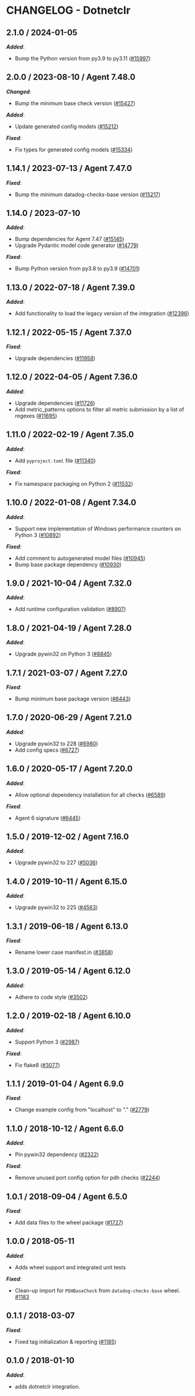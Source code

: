 # CHANGELOG - Dotnetclr

<!-- towncrier release notes start -->

## 2.1.0 / 2024-01-05

***Added***:

* Bump the Python version from py3.9 to py3.11 ([#15997](https://github.com/KhulnaSoft/integrations-core/pull/15997))

## 2.0.0 / 2023-08-10 / Agent 7.48.0

***Changed***:

* Bump the minimum base check version ([#15427](https://github.com/KhulnaSoft/integrations-core/pull/15427))

***Added***:

* Update generated config models ([#15212](https://github.com/KhulnaSoft/integrations-core/pull/15212))

***Fixed***:

* Fix types for generated config models ([#15334](https://github.com/KhulnaSoft/integrations-core/pull/15334))

## 1.14.1 / 2023-07-13 / Agent 7.47.0

***Fixed***:

* Bump the minimum datadog-checks-base version ([#15217](https://github.com/KhulnaSoft/integrations-core/pull/15217))

## 1.14.0 / 2023-07-10

***Added***:

* Bump dependencies for Agent 7.47 ([#15145](https://github.com/KhulnaSoft/integrations-core/pull/15145))
* Upgrade Pydantic model code generator ([#14779](https://github.com/KhulnaSoft/integrations-core/pull/14779))

***Fixed***:

* Bump Python version from py3.8 to py3.9 ([#14701](https://github.com/KhulnaSoft/integrations-core/pull/14701))

## 1.13.0 / 2022-07-18 / Agent 7.39.0

***Added***:

* Add functionality to load the legacy version of the integration ([#12396](https://github.com/KhulnaSoft/integrations-core/pull/12396))

## 1.12.1 / 2022-05-15 / Agent 7.37.0

***Fixed***:

* Upgrade dependencies ([#11958](https://github.com/KhulnaSoft/integrations-core/pull/11958))

## 1.12.0 / 2022-04-05 / Agent 7.36.0

***Added***:

* Upgrade dependencies ([#11726](https://github.com/KhulnaSoft/integrations-core/pull/11726))
* Add metric_patterns options to filter all metric submission by a list of regexes ([#11695](https://github.com/KhulnaSoft/integrations-core/pull/11695))

## 1.11.0 / 2022-02-19 / Agent 7.35.0

***Added***:

* Add `pyproject.toml` file ([#11340](https://github.com/KhulnaSoft/integrations-core/pull/11340))

***Fixed***:

* Fix namespace packaging on Python 2 ([#11532](https://github.com/KhulnaSoft/integrations-core/pull/11532))

## 1.10.0 / 2022-01-08 / Agent 7.34.0

***Added***:

* Support new implementation of Windows performance counters on Python 3 ([#10892](https://github.com/KhulnaSoft/integrations-core/pull/10892))

***Fixed***:

* Add comment to autogenerated model files ([#10945](https://github.com/KhulnaSoft/integrations-core/pull/10945))
* Bump base package dependency ([#10930](https://github.com/KhulnaSoft/integrations-core/pull/10930))

## 1.9.0 / 2021-10-04 / Agent 7.32.0

***Added***:

* Add runtime configuration validation ([#8907](https://github.com/KhulnaSoft/integrations-core/pull/8907))

## 1.8.0 / 2021-04-19 / Agent 7.28.0

***Added***:

* Upgrade pywin32 on Python 3 ([#8845](https://github.com/KhulnaSoft/integrations-core/pull/8845))

## 1.7.1 / 2021-03-07 / Agent 7.27.0

***Fixed***:

* Bump minimum base package version ([#8443](https://github.com/KhulnaSoft/integrations-core/pull/8443))

## 1.7.0 / 2020-06-29 / Agent 7.21.0

***Added***:

* Upgrade pywin32 to 228 ([#6980](https://github.com/KhulnaSoft/integrations-core/pull/6980))
* Add config specs ([#6727](https://github.com/KhulnaSoft/integrations-core/pull/6727))

## 1.6.0 / 2020-05-17 / Agent 7.20.0

***Added***:

* Allow optional dependency installation for all checks ([#6589](https://github.com/KhulnaSoft/integrations-core/pull/6589))

***Fixed***:

* Agent 6 signature ([#6445](https://github.com/KhulnaSoft/integrations-core/pull/6445))

## 1.5.0 / 2019-12-02 / Agent 7.16.0

***Added***:

* Upgrade pywin32 to 227 ([#5036](https://github.com/KhulnaSoft/integrations-core/pull/5036))

## 1.4.0 / 2019-10-11 / Agent 6.15.0

***Added***:

* Upgrade pywin32 to 225 ([#4563](https://github.com/KhulnaSoft/integrations-core/pull/4563))

## 1.3.1 / 2019-06-18 / Agent 6.13.0

***Fixed***:

* Rename lower case manifest.in ([#3858](https://github.com/KhulnaSoft/integrations-core/pull/3858))

## 1.3.0 / 2019-05-14 / Agent 6.12.0

***Added***:

* Adhere to code style ([#3502](https://github.com/KhulnaSoft/integrations-core/pull/3502))

## 1.2.0 / 2019-02-18 / Agent 6.10.0

***Added***:

* Support Python 3 ([#2987](https://github.com/KhulnaSoft/integrations-core/pull/2987))

***Fixed***:

* Fix flake8 ([#3077](https://github.com/KhulnaSoft/integrations-core/pull/3077))

## 1.1.1 / 2019-01-04 / Agent 6.9.0

***Fixed***:

* Change example config from "localhost" to "." ([#2779](https://github.com/KhulnaSoft/integrations-core/pull/2779))

## 1.1.0 / 2018-10-12 / Agent 6.6.0

***Added***:

* Pin pywin32 dependency ([#2322](https://github.com/KhulnaSoft/integrations-core/pull/2322))

***Fixed***:

* Remove unused port config option for pdh checks ([#2244](https://github.com/KhulnaSoft/integrations-core/pull/2244))

## 1.0.1 / 2018-09-04 / Agent 6.5.0

***Fixed***:

* Add data files to the wheel package ([#1727](https://github.com/KhulnaSoft/integrations-core/pull/1727))

## 1.0.0 / 2018-05-11

***Added***:

* Adds wheel support and integrated unit tests

***Fixed***:

* Clean-up import for `PDHBaseCheck` from `datadog-checks-base` wheel. [#1183](https://github.com/KhulnaSoft/integrations-core/issues/1183)

## 0.1.1 / 2018-03-07

***Fixed***:

* Fixed tag initialization & reporting ([#1185](https://github.com/KhulnaSoft/integrations-core/issues/1185))

## 0.1.0 / 2018-01-10

***Added***:

* adds dotnetclr integration.
